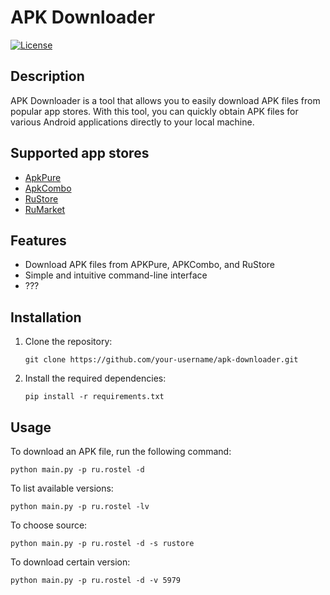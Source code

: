 # APK Downloader

[![License](https://img.shields.io/badge/license-MIT-blue.svg)](https://github.com/your-username/apk-downloader/blob/main/LICENSE)

## Description

APK Downloader is a tool that allows you to easily download APK files from popular app stores. With this tool, you can quickly obtain APK files for various Android applications directly to your local machine.

## Supported app stores
- [ApkPure](https://apkpure.com/)
- [ApkCombo](https://apkcombo.com/)
- [RuStore](https://rustore.ru/)
- [RuMarket](https://ruplay.market/)

## Features

- Download APK files from APKPure, APKCombo, and RuStore
- Simple and intuitive command-line interface
- ???

## Installation

1. Clone the repository:

    ```shell
    git clone https://github.com/your-username/apk-downloader.git
    ```

2. Install the required dependencies:

    ```shell
    pip install -r requirements.txt
    ```

## Usage

To download an APK file, run the following command:
```shell
python main.py -p ru.rostel -d
```
To list available versions:
```shell
python main.py -p ru.rostel -lv
```
To choose source:
```shell
python main.py -p ru.rostel -d -s rustore
```
To download certain version:
```shell
python main.py -p ru.rostel -d -v 5979
```
